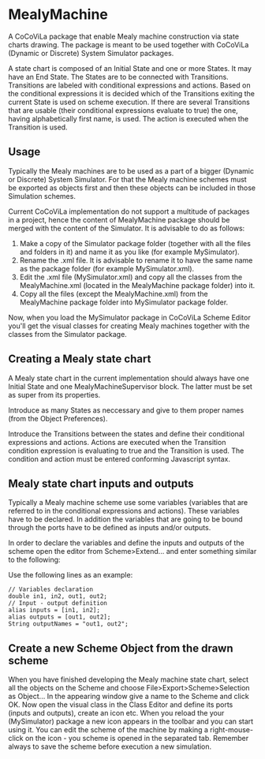 # MealyMachine
A CoCoViLa package that enable Mealy machine construction via state charts drawing. The package is meant to be used together with CoCoViLa (Dynamic or Discrete) System Simulator packages.

A state chart is composed of an Initial State and one or more States. It may have an End State. The States are to be connected with Transitions. Transitions are labeled with conditional expressions and actions. Based on the conditional expressions it is decided which of the Transitions exiting the current State is used on scheme execution. If there are several Transitions that are usable (their conditional expressions evaluate to true) the one, having alphabetically first name, is used. The action is executed when the Transition is used.

Usage
------

Typically the Mealy machines are to be used as a part of a bigger (Dynamic or Discrete) System Simulator. For that the Mealy machine schemes must be exported as objects first and then these objects can be included in those Simulation schemes.  

Current CoCoViLa implementation do not support a multitude of packages in a project, hence the content of MealyMachine package should be merged with the content of the Simulator. It is advisable to do as follows:

1. Make a copy of the Simulator package folder (together with all the files and folders in it) and name it as you like (for example MySimulator).
2. Rename the .xml file. It is advisable to rename it to have the same name as the package folder (for example MySimulator.xml).
2. Edit the .xml file (MySimulator.xml) and copy all the classes from the MealyMachine.xml (located in the MealyMachine package folder) into it.
3. Copy all the files (except the MealyMachine.xml) from the MealyMachine package folder into MySimulator package folder.

Now, when you load the MySimulator package in CoCoViLa Scheme Editor you'll get the visual classes for creating Mealy machines together with the classes from the Simulator package.

Creating a Mealy state chart
-----------------------------   

A Mealy state chart in the current implementation should always have one Initial State and one MealyMachineSupervisor block. The latter must be set as super from its properties.

Introduce as many States as neccessary and give to them proper names (from the Object Preferences).

Introduce the Transitions between the states and define their conditional expressions and actions. Actions are executed when the Transition condition expression is evaluating to true and the Transition is used. The condition and action must be entered conforming Javascript syntax.  

Mealy state chart inputs and outputs
-------------------------------------

Typically a Mealy machine scheme use some variables (variables that are referred to in the conditional expressions and actions). These variables have to be declared. In addition the variables that are going to be bound through the ports have to be defined as inputs and/or outputs.

In order to declare the variables and define the inputs and outputs of the scheme open the editor from Scheme>Extend... and enter something similar to the following:

Use the following lines as an example:
```
// Variables declaration
double in1, in2, out1, out2;
// Input - output definition
alias inputs = [in1, in2];
alias outputs = [out1, out2];
String outputNames = "out1, out2";
```

Create a new Scheme Object from the drawn scheme
-------------------------------------------------

When you have finished developing the Mealy machine state chart, select all the objects on the Scheme and choose File>Export>Scheme>Selection as Object...
In the appearing window give a name to the Scheme and click OK.
Now open the visual class in the Class Editor and define its ports (inputs and outputs), create an icon etc. When you reload the your (MySimulator) package a new icon appears in the toolbar and you can start using it. You can edit the scheme of the machine by making a right-mouse-click on the icon - you scheme is opened in the separated tab. Remember always to save the scheme before execution a new simulation. 
